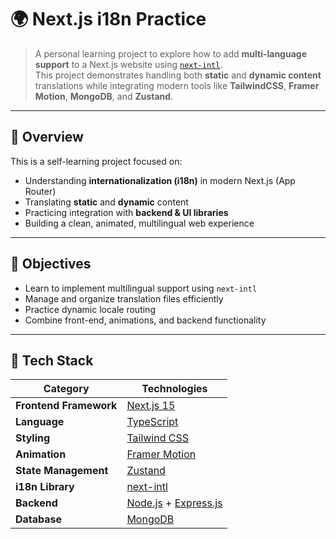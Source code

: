 # 🌍 Next.js i18n Practice

> A personal learning project to explore how to add **multi-language support** to a Next.js website using [`next-intl`](https://next-intl-docs.vercel.app/).  
> This project demonstrates handling both **static** and **dynamic content** translations while integrating modern tools like **TailwindCSS**, **Framer Motion**, **MongoDB**, and **Zustand**.

---

## 🧠 Overview

This is a self-learning project focused on:
- Understanding **internationalization (i18n)** in modern Next.js (App Router)
- Translating **static** and **dynamic** content
- Practicing integration with **backend & UI libraries**
- Building a clean, animated, multilingual web experience

---

## 🚀 Objectives

- Learn to implement multilingual support using `next-intl`
- Manage and organize translation files efficiently
- Practice dynamic locale routing
- Combine front-end, animations, and backend functionality

---

## 🧩 Tech Stack

| Category | Technologies |
|-----------|---------------|
| **Frontend Framework** | [Next.js 15](https://nextjs.org/) |
| **Language** | [TypeScript](https://www.typescriptlang.org/) |
| **Styling** | [Tailwind CSS](https://tailwindcss.com/) |
| **Animation** | [Framer Motion](https://www.framer.com/motion/) |
| **State Management** | [Zustand](https://github.com/pmndrs/zustand) |
| **i18n Library** | [next-intl](https://next-intl-docs.vercel.app/) |
| **Backend** | [Node.js](https://nodejs.org/) + [Express.js](https://expressjs.com/) |
| **Database** | [MongoDB](https://www.mongodb.com/) |



